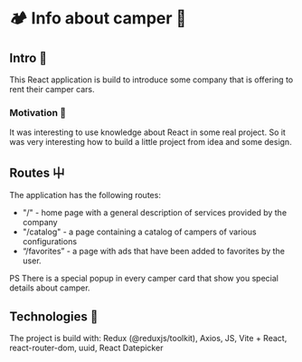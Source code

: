 # 🏕️ Info about camper 🚙

## Intro 🧐

This React application is build to introduce some company that is offering to
rent their camper cars.

### Motivation 🤫

It was interesting to use knowledge about React in some real project. So it was
very interesting how to build a little project from idea and some design.

## Routes ⼬

The application has the following routes:

- "/" - home page with a general description of services provided by the company
- "/catalog" - a page containing a catalog of campers of various configurations
- “/favorites” - a page with ads that have been added to favorites by the user.

PS There is a special popup in every camper card that show you special details
about camper.

## Technologies 💾

The project is build with: Redux (@reduxjs/toolkit), Axios, JS, Vite + React,
react-router-dom, uuid, React Datepicker
